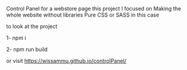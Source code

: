 Control Panel for a webstore page this project I focused on Making the whole website without libraries Pure CSS or SASS in this case 

to look at the project 

1- npm i

2- npm run build

or visit https://wissammu.github.io/controlPanel/
